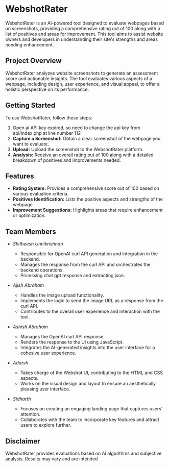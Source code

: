 # WebshotRater

WebshotRater is an AI-powered tool designed to evaluate webpages based on screenshots, providing a comprehensive rating out of 100 along with a list of positives and areas for improvement. This tool aims to assist website owners and developers in understanding their site's strengths and areas needing enhancement.

## Project Overview

WebshotRater analyzes website screenshots to generate an assessment score and actionable insights. The tool evaluates various aspects of a webpage, including design, user experience, and visual appeal, to offer a holistic perspective on its performance.

## Getting Started

To use WebshotRater, follow these steps:
1. Open ai API key expired, so need to change the api key from api/index.php at line number 112
2. **Capture a Screenshot:** Obtain a clear screenshot of the webpage you want to evaluate.
3. **Upload:** Upload the screenshot to the WebshotRater platform.
4. **Analysis:** Receive an overall rating out of 100 along with a detailed breakdown of positives and improvements needed.

## Features

- **Rating System:** Provides a comprehensive score out of 100 based on various evaluation criteria.
- **Positives Identification:** Lists the positive aspects and strengths of the webpage.
- **Improvement Suggestions:** Highlights areas that require enhancement or optimization.

## Team Members

- *Shitheesh Unnikrishnan*
  - Responsible for OpenAI curl API generation and integration in the backend.
  - Manages the response from the curl API and orchestrates the backend operations.
  - Pricessing chat gpt response and extracting json.

- *Ajish Abraham*
  - Handles the image upload functionality.
  - Implements the logic to send the image URL as a response from the curl API.
  - Contributes to the overall user experience and interaction with the tool.

- *Ashish Abraham*
  - Manages the OpenAI curl API response.
  - Renders the response to the UI using JavaScript.
  - Integrates the AI-generated insights into the user interface for a cohesive user experience.

- *Adarsh*
  - Takes charge of the Webshot UI, contributing to the HTML and CSS aspects.
  - Works on the visual design and layout to ensure an aesthetically pleasing user interface.

- *Sidharth*
  - Focuses on creating an engaging landing page that captures users' attention.
  - Collaborates with the team to incorporate key features and attract users to explore further.

## Disclaimer

WebshotRater provides evaluations based on AI algorithms and subjective analysis. Results may vary and are intended
